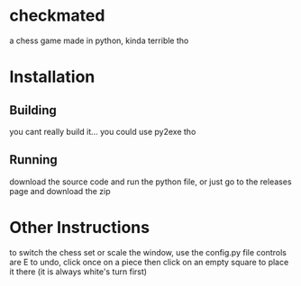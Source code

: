 # checkmated
a chess game made in python, kinda terrible tho
# Installation
## Building
you cant really build it... you could use py2exe tho
## Running
download the source code and run the python file, or just go to the releases page and download the zip
# Other Instructions
to switch the chess set or scale the window, use the config.py file
controls are E to undo, click once on a piece then click on an empty square to place it there
(it is always white's turn first)
